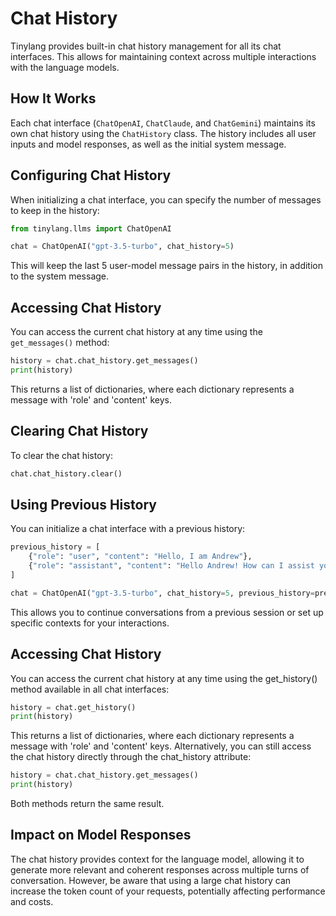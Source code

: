 # Chat History

Tinylang provides built-in chat history management for all its chat interfaces. This allows for maintaining context across multiple interactions with the language models.

## How It Works

Each chat interface (`ChatOpenAI`, `ChatClaude`, and `ChatGemini`) maintains its own chat history using the `ChatHistory` class. The history includes all user inputs and model responses, as well as the initial system message.

## Configuring Chat History

When initializing a chat interface, you can specify the number of messages to keep in the history:

```python
from tinylang.llms import ChatOpenAI

chat = ChatOpenAI("gpt-3.5-turbo", chat_history=5)
```

This will keep the last 5 user-model message pairs in the history, in addition to the system message.

## Accessing Chat History

You can access the current chat history at any time using the `get_messages()` method:

```python
history = chat.chat_history.get_messages()
print(history)
```

This returns a list of dictionaries, where each dictionary represents a message with 'role' and 'content' keys.

## Clearing Chat History

To clear the chat history:

```python
chat.chat_history.clear()
```

## Using Previous History

You can initialize a chat interface with a previous history:

```python
previous_history = [
    {"role": "user", "content": "Hello, I am Andrew"},
    {"role": "assistant", "content": "Hello Andrew! How can I assist you today?"},
]

chat = ChatOpenAI("gpt-3.5-turbo", chat_history=5, previous_history=previous_history)
```

This allows you to continue conversations from a previous session or set up specific contexts for your interactions.

## Accessing Chat History

You can access the current chat history at any time using the get_history() method available in all chat interfaces:

```python
history = chat.get_history()
print(history)
```

This returns a list of dictionaries, where each dictionary represents a message with 'role' and 'content' keys.
Alternatively, you can still access the chat history directly through the chat_history attribute:

```python
history = chat.chat_history.get_messages()
print(history)
```

Both methods return the same result.

## Impact on Model Responses

The chat history provides context for the language model, allowing it to generate more relevant and coherent responses across multiple turns of conversation. However, be aware that using a large chat history can increase the token count of your requests, potentially affecting performance and costs.

